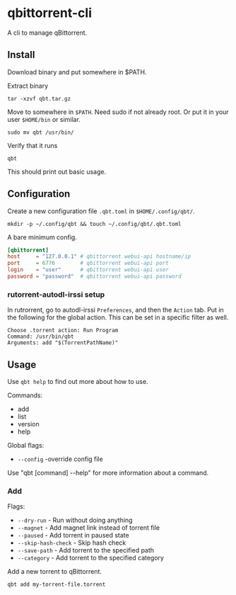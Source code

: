 # qbittorrent-cli

A cli to manage qBittorrent.

## Install

Download binary and put somewhere in $PATH.

Extract binary

    tar -xzvf qbt.tar.gz

Move to somewhere in `$PATH`. Need sudo if not already root. Or put it in your user `$HOME/bin` or similar.

    sudo mv qbt /usr/bin/

Verify that it runs

    qbt

This should print out basic usage.

## Configuration

Create a new configuration file `.qbt.toml` in `$HOME/.config/qbt/`.

    mkdir -p ~/.config/qbt && touch ~/.config/qbt/.qbt.toml

A bare minimum config.

```toml
[qbittorrent]
host     = "127.0.0.1" # qbittorrent webui-api hostname/ip
port     = 6776        # qbittorrent webui-api port
login    = "user"      # qbittorrent webui-api user
password = "password"  # qbittorrent webui-api password
```

### rutorrent-autodl-irssi setup

In rutrorrent, go to autodl-irssi `Preferences`, and then the `Action` tab. Put in the following for the global action. This can be set in a specific filter as well.

```
Choose .torrent action: Run Program
Command: /usr/bin/qbt
Arguments: add "$(TorrentPathName)"
```

## Usage

Use `qbt help` to find out more about how to use.

Commands:
  - add
  - list
  - version
  - help

Global flags:
  * `--config` -override config file
  
Use "qbt [command] --help" for more information about a command.

### Add

Flags:
  * `--dry-run` - Run without doing anything
  * `--magnet` - Add magnet link instead of torrent file
  * `--paused` - Add torrent in paused state
  * `--skip-hash-check` - Skip hash check
  * `--save-path` - Add torrent to the specified path
  * `--category` - Add torrent to the specified category

Add a new torrent to qBittorrent.

    qbt add my-torrent-file.torrent
